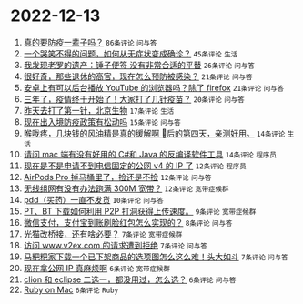 # 2022-12-13

1. [真的要防疫一辈子吗？](https://www.v2ex.com/t/902105) `86条评论` `问与答`
1. [一个哭笑不得的问题，如何从无症状变成确诊？](https://www.v2ex.com/t/902098) `45条评论` `生活`
1. [我发现老罗的遗产：锤子便签 没有非常合适的平替](https://www.v2ex.com/t/902111) `26条评论` `问与答`
1. [很好奇，那些退休的高官，现在怎么预防被感染？](https://www.v2ex.com/t/902109) `21条评论` `问与答`
1. [安卓上有可以后台播放 YouTube 的浏览器吗？除了 firefox](https://www.v2ex.com/t/902103) `21条评论` `问与答`
1. [三年了，疫情终于开始了！大家打了几针疫苗？](https://www.v2ex.com/t/902125) `20条评论` `问与答`
1. [昨天去打了第一针，北京生物](https://www.v2ex.com/t/902094) `17条评论` `生活`
1. [现在出入境防疫政策有松动吗](https://www.v2ex.com/t/902095) `15条评论` `问与答`
1. [喉咙疼，几块钱的风油精是真的缓解啊 🐑后的第四天，亲测好用。](https://www.v2ex.com/t/902108) `14条评论` `生活`
1. [请问 mac 端有没有好用的 C#和 Java 的反编译软件工具](https://www.v2ex.com/t/902099) `14条评论` `程序员`
1. [现在是不是申请不到电信固定的公网 v4 的 IP 了](https://www.v2ex.com/t/902133) `12条评论` `程序员`
1. [AirPods Pro 掉马桶里了，捡还是不捡](https://www.v2ex.com/t/902127) `12条评论` `问与答`
1. [无线组网有没有办法跑满 300M 宽带？](https://www.v2ex.com/t/902097) `12条评论` `宽带症候群`
1. [pdd（买药）一直不发货](https://www.v2ex.com/t/902138) `10条评论` `问与答`
1. [PT、BT 下载如何利用 P2P 打洞获得上传速度。](https://www.v2ex.com/t/902093) `9条评论` `宽带症候群`
1. [微信支付，支付宝到账刷脸红包怎么实现的？](https://www.v2ex.com/t/902113) `8条评论` `问与答`
1. [光猫改桥接，还有啥必要？](https://www.v2ex.com/t/902139) `7条评论` `宽带症候群`
1. [访问 www.v2ex.com 的请求遭到拒绝](https://www.v2ex.com/t/902117) `7条评论` `问与答`
1. [马粑粑家下载一个已下架商品的选项图怎么这么难！头大如斗](https://www.v2ex.com/t/902090) `7条评论` `问与答`
1. [现在拿公网 IP 真麻烦啊](https://www.v2ex.com/t/902128) `6条评论` `宽带症候群`
1. [clion 和 eclipse 二选一，都没用过，怎么选？](https://www.v2ex.com/t/902123) `6条评论` `问与答`
1. [Ruby on Mac](https://www.v2ex.com/t/902116) `6条评论` `Ruby`
